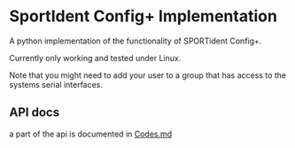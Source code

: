 # SportIdent Config+ Implementation

A python implementation of the functionality of SPORTident Config+.

Currently only working and tested under Linux.

Note that you might need to add your user to a group that has access to the systems serial interfaces.

## API docs

a part of the api is documented in [Codes.md](docs/Codes.md)

